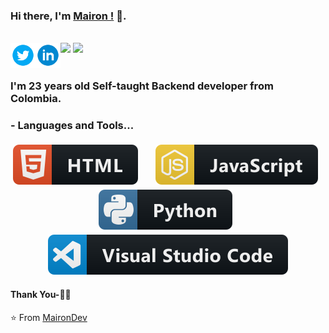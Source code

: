 ### Hi there, I'm [Mairon !](https://github.com/MaironDev) 👋.  
<br/>
<a href="https://www.linkedin.com/in/piyushxbajaj/"><img src="https://img.shields.io/badge/linkedin-%230077B5.svg?&style=for-the-badge&logo=linkedin&logoColor=white"/></a>
<a href="https://instagram.com/smrtdvlpr"><img src="https://img.shields.io/badge/instagram-%23E4405F.svg?&style=for-the-badge&logo=instagram&logoColor=white"/></a>

<a href="https://twitter.com/MaironDev">
  <img align="left" alt="Twitter" width="40px" src="https://github.com/MaironDev/MaironDev/blob/main/assets/twitter.svg" />
</a>

<a href="https://www.linkedin.com/in/maironhernandez/">
  <img align="left" alt="Linkedin" width="40px" src="https://github.com/MaironDev/MaironDev/blob/main/assets/linkedin.svg" />
</a>

<br>
<br>


### I'm 23 years old Self-taught Backend developer from Colombia.


### - Languages and Tools...

<p align="center">
<img src="https://raw.githubusercontent.com/8bithemant/8bithemant/master/svg/dev/languages/html.svg" alt="Html" style="vertical-align:top; margin:4px"> &nbsp  &nbsp <img src="https://raw.githubusercontent.com/8bithemant/8bithemant/master/svg/dev/languages/js.svg" alt="Javascript" style="vertical-align:top; margin:4px">  &nbsp  &nbsp <img src="https://raw.githubusercontent.com/8bithemant/8bithemant/master/svg/dev/languages/python.svg" alt="Python" style="vertical-align:top; margin:4px">    &nbsp &nbsp<img src="https://raw.githubusercontent.com/8bithemant/8bithemant/master/svg/dev/tools/visualstudio_code.svg" alt="Twitter" style="vertical-align:top; margin:4px">
 

</p>




#### Thank You-🙏🏼



⭐️ From [MaironDev](https://github.com/MaironDev)
